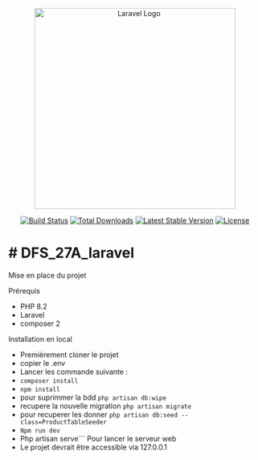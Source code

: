 <p align="center"><a href="https://laravel.com" target="_blank"><img src="https://raw.githubusercontent.com/laravel/art/master/logo-lockup/5%20SVG/2%20CMYK/1%20Full%20Color/laravel-logolockup-cmyk-red.svg" width="400" alt="Laravel Logo"></a></p>

<p align="center">
<a href="https://github.com/laravel/framework/actions"><img src="https://github.com/laravel/framework/workflows/tests/badge.svg" alt="Build Status"></a>
<a href="https://packagist.org/packages/laravel/framework"><img src="https://img.shields.io/packagist/dt/laravel/framework" alt="Total Downloads"></a>
<a href="https://packagist.org/packages/laravel/framework"><img src="https://img.shields.io/packagist/v/laravel/framework" alt="Latest Stable Version"></a>
<a href="https://packagist.org/packages/laravel/framework"><img src="https://img.shields.io/packagist/l/laravel/framework" alt="License"></a>
</p>
<h1># DFS_27A_laravel</h1>


Mise en place du projet

Prérequis
* PHP 8.2
* Laravel 
* composer 2

Installation en local
* Premièrement cloner le projet
* copier le .env
* Lancer les commande suivante :
* ``` composer install ```
* ``` npm install ```
* pour suprimmer la bdd ``` php artisan db:wipe  ```
* recupere la nouvelle migration ```php artisan migrate ```
* pour recuperer les donner ```php artisan db:seed --class=ProductTableSeeder  ```
* ```Npm run dev ``` 
* Php artisan serve``` Pour lancer le serveur web
* Le projet devrait être accessible via 127.0.0.1


